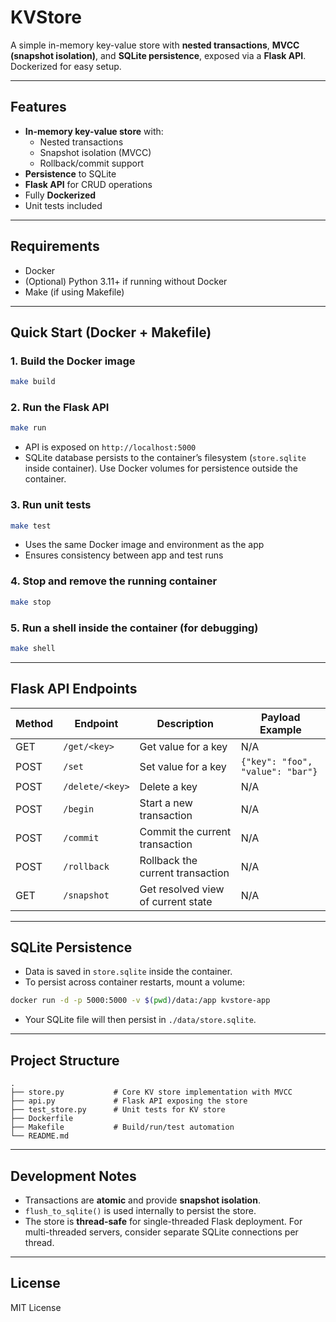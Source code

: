# KVStore

A simple in-memory key-value store with **nested transactions**, **MVCC (snapshot isolation)**, and **SQLite persistence**, exposed via a **Flask API**. Dockerized for easy setup.

---

## Features

- **In-memory key-value store** with:
  - Nested transactions
  - Snapshot isolation (MVCC)
  - Rollback/commit support
- **Persistence** to SQLite
- **Flask API** for CRUD operations
- Fully **Dockerized**
- Unit tests included

---

## Requirements

- Docker
- (Optional) Python 3.11+ if running without Docker
- Make (if using Makefile)

---

## Quick Start (Docker + Makefile)

### 1. Build the Docker image

```bash
make build
```

### 2. Run the Flask API

```bash
make run
```

- API is exposed on `http://localhost:5000`
- SQLite database persists to the container’s filesystem (`store.sqlite` inside container). Use Docker volumes for persistence outside the container.

### 3. Run unit tests

```bash
make test
```

- Uses the same Docker image and environment as the app
- Ensures consistency between app and test runs

### 4. Stop and remove the running container

```bash
make stop
```

### 5. Run a shell inside the container (for debugging)

```bash
make shell
```

---

## Flask API Endpoints

| Method | Endpoint         | Description                        | Payload Example                    |
|--------|------------------|------------------------------------|-----------------------------------|
| GET    | `/get/<key>`     | Get value for a key                 | N/A                               |
| POST   | `/set`           | Set value for a key                 | `{"key": "foo", "value": "bar"}` |
| POST   | `/delete/<key>`  | Delete a key                        | N/A                               |
| POST   | `/begin`         | Start a new transaction             | N/A                               |
| POST   | `/commit`        | Commit the current transaction      | N/A                               |
| POST   | `/rollback`      | Rollback the current transaction    | N/A                               |
| GET    | `/snapshot`      | Get resolved view of current state  | N/A                               |

---

## SQLite Persistence

- Data is saved in `store.sqlite` inside the container.
- To persist across container restarts, mount a volume:

```bash
docker run -d -p 5000:5000 -v $(pwd)/data:/app kvstore-app
```

- Your SQLite file will then persist in `./data/store.sqlite`.

---

## Project Structure

```
.
├── store.py           # Core KV store implementation with MVCC
├── api.py             # Flask API exposing the store
├── test_store.py      # Unit tests for KV store
├── Dockerfile
├── Makefile           # Build/run/test automation
└── README.md
```

---

## Development Notes

- Transactions are **atomic** and provide **snapshot isolation**.
- `flush_to_sqlite()` is used internally to persist the store.
- The store is **thread-safe** for single-threaded Flask deployment. For multi-threaded servers, consider separate SQLite connections per thread.

---

## License

MIT License
